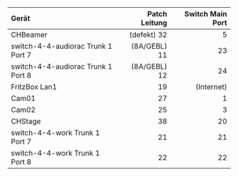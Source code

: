 | Gerät | Patch Leitung | Switch Main Port |
|:------|--------------:|-----------------:|
| CHBeamer | (defekt) 32 | 5 |
| switch-4-4-audiorac Trunk 1 Port 7 | (8A/GEBL) 11 | 23 |
| switch-4-4-audiorac Trunk 1 Port 8 | (8A/GEBL) 12 | 24 |
| FritzBox Lan1 | 19 | (Internet) |
| Cam01 | 27 | 1 |
| Cam02 | 25 | 3 |
| CHStage | 38 | 20 |
| switch-4-4-work Trunk 1 Port 7 | 21 | 21 |
| switch-4-4-work Trunk 1 Port 8 | 22 | 22 |
